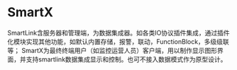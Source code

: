 # SmartX
SmartLink含服务器和管理端，为数据集成器。如各类IO协议插件集成，通过插件化模块实现其他功能，如默认内置存储，报警，联动，FunctionBlock，多级级联等； SmartX为最终终端用户（如监控运营人员）客户端，用以制作显示图形界面，并支持smartlink数据集成显示和控制。也可不接入数据模式作为原型设计。
